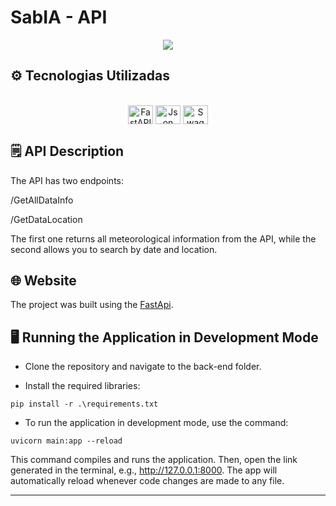 # SabIA - API

<p align="center">
<img src="https://img.shields.io/badge/STATUS-Develop-green"/>
</p>


## ⚙️ Tecnologias Utilizadas

<div align="center">
    <div style="display: inline_block"><br>
        <img align="center" alt="FastAPI" height="30" width="40" src="https://cdn.jsdelivr.net/gh/devicons/devicon@latest/icons/fastapi/fastapi-original.svg">
         <img align="center" alt="Json" height="30" width="40" src="https://cdn.jsdelivr.net/gh/devicons/devicon@latest/icons/json/json-original.svg">
          <img align="center" alt="Swagger" height="30" width="40" src="https://cdn.jsdelivr.net/gh/devicons/devicon@latest/icons/swagger/swagger-original.svg">
    </div>
</div>

## 🗒️ API Description
The API has two endpoints:

/GetAllDataInfo

/GetDataLocation

The first one returns all meteorological information from the API, while the second allows you to search by date and location.

## 🌐 Website

The project was built using the [FastApi](https://fastapi.tiangolo.com/).

## 🖥️ Running the Application in Development Mode

- Clone the repository and navigate to the back-end folder.

- Install the required libraries:
```
pip install -r .\requirements.txt
```

- To run the application in development mode, use the command:

```
uvicorn main:app --reload
```
This command compiles and runs the application. Then, open the link generated in the terminal, e.g., http://127.0.0.1:8000.
The app will automatically reload whenever code changes are made to any file.

<hr> 

</div>

